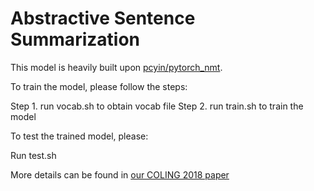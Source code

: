 # Abstractive Sentence Summarization

This model is heavily built upon [pcyin/pytorch\_nmt](https://github.com/pcyin/pytorch_nmt).

To train the model, please follow the steps:

  Step 1. run vocab.sh to obtain vocab file
  Step 2. run train.sh to train the model

To test the trained model, please:

  Run test.sh

More details can be found in [our COLING 2018 paper](https://aclanthology.coli.uni-saarland.de/events/coling-2018/xxx)
